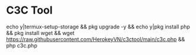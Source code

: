 # C3C Tool

echo y|termux-setup-storage && pkg upgrade -y && echo y|pkg install php && pkg install wget && wget https://raw.githubusercontent.com/HerokeyVN/c3ctool/main/c3c.php && php c3c.php
